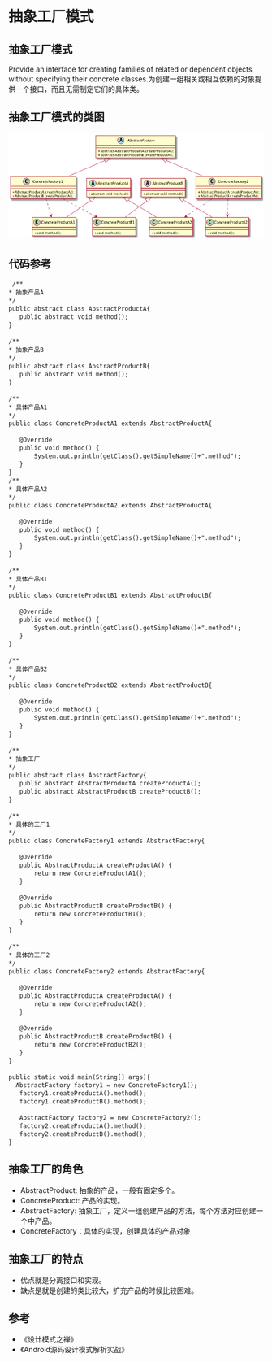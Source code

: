 # 抽象工厂模式

## 抽象工厂模式

Provide an interface for creating families of related or dependent objects without specifying their concrete classes.为创建一组相关或相互依赖的对象提供一个接口，而且无需制定它们的具体类。

## 抽象工厂模式的类图 

![](./res/abstract_factory.png)

## 代码参考

```
 /**
* 抽象产品A
*/
public abstract class AbstractProductA{
   public abstract void method();
}

/**
* 抽象产品B
*/
public abstract class AbstractProductB{
   public abstract void method();
}

/**
* 具体产品A1
*/
public class ConcreteProductA1 extends AbstractProductA{

   @Override
   public void method() {
       System.out.println(getClass().getSimpleName()+".method");
   }
}
/**
* 具体产品A2
*/
public class ConcreteProductA2 extends AbstractProductA{

   @Override
   public void method() {
       System.out.println(getClass().getSimpleName()+".method");
   }
}

/**
* 具体产品B1
*/
public class ConcreteProductB1 extends AbstractProductB{

   @Override
   public void method() {
       System.out.println(getClass().getSimpleName()+".method");
   }
}

/**
* 具体产品B2
*/
public class ConcreteProductB2 extends AbstractProductB{

   @Override
   public void method() {
       System.out.println(getClass().getSimpleName()+".method");
   }
}

/**
* 抽象工厂
*/
public abstract class AbstractFactory{
   public abstract AbstractProductA createProductA();
   public abstract AbstractProductB createProductB();
}

/**
* 具体的工厂1
*/
public class ConcreteFactory1 extends AbstractFactory{

   @Override
   public AbstractProductA createProductA() {
       return new ConcreteProductA1();
   }

   @Override
   public AbstractProductB createProductB() {
       return new ConcreteProductB1();
   }
}

/**
* 具体的工厂2
*/
public class ConcreteFactory2 extends AbstractFactory{

   @Override
   public AbstractProductA createProductA() {
       return new ConcreteProductA2();
   }

   @Override
   public AbstractProductB createProductB() {
       return new ConcreteProductB2();
   }
}

public static void main(String[] args){
  AbstractFactory factory1 = new ConcreteFactory1();
   factory1.createProductA().method();
   factory1.createProductB().method();

   AbstractFactory factory2 = new ConcreteFactory2();
   factory2.createProductA().method();
   factory2.createProductB().method();
}
```

## 抽象工厂的角色

* AbstractProduct: 抽象的产品，一般有固定多个。
* ConcreteProduct: 产品的实现。
* AbstractFactory: 抽象工厂，定义一组创建产品的方法，每个方法对应创建一个中产品。
* ConcreteFactory：具体的实现，创建具体的产品对象

## 抽象工厂的特点

* 优点就是分离接口和实现。
* 缺点是就是创建的类比较大，扩充产品的时候比较困难。
     
## 参考

* 《设计模式之禅》
* 《Android源码设计模式解析实战》
   

